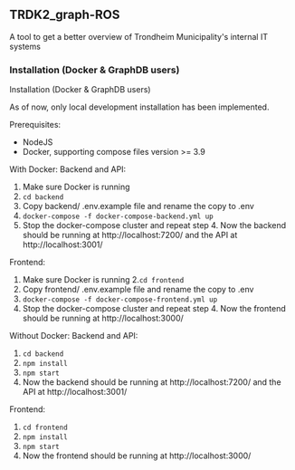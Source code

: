 ## TRDK2_graph-ROS

A tool to get a better overview of Trondheim Municipality's internal IT systems

### Installation (Docker & GraphDB users)

Installation (Docker & GraphDB users)

As of now, only local development installation has been implemented.

Prerequisites:
* NodeJS
* Docker, supporting compose files version >= 3.9


With Docker:
Backend and API:
1. Make sure Docker is running
2. `cd backend`
3. Copy backend/ .env.example file and rename the copy to .env
4. `docker-compose -f docker-compose-backend.yml up`
5. Stop the docker-compose cluster and repeat step 4. Now the backend should be running at http://localhost:7200/ and the API at http://localhost:3001/


Frontend:
1. Make sure Docker is running
2.`cd frontend`
3. Copy frontend/ .env.example file and rename the copy to .env
4. `docker-compose -f docker-compose-frontend.yml up`
5. Stop the docker-compose cluster and repeat step 4. Now the frontend should be running at http://localhost:3000/ 

Without Docker: 
Backend and API:
1. ` cd backend `
2. ` npm install `
3. ` npm start `
4. Now the backend should be running at http://localhost:7200/ and the API at http://localhost:3001/

Frontend:
1. ` cd frontend `
2. ` npm install `
3. ` npm start `
4. Now the frontend should be running at http://localhost:3000/ 
